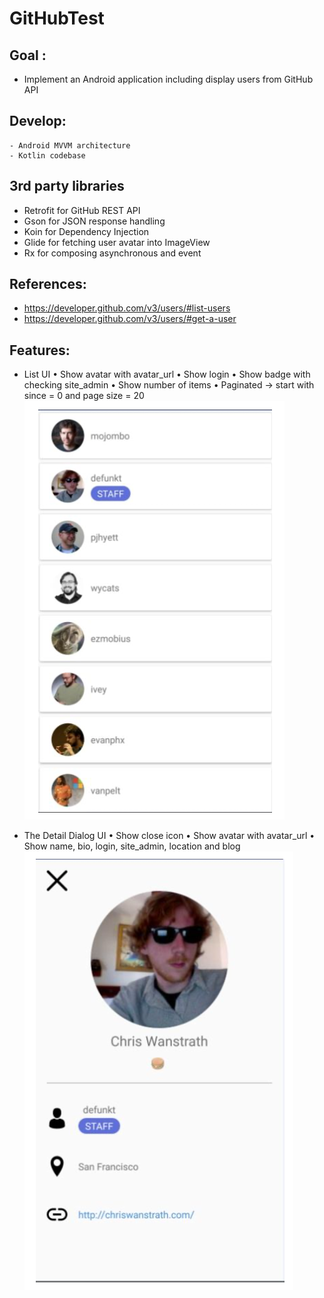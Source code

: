 # GitHubTest

## Goal :
 - Implement an Android application including display users from GitHub API

## Develop:
    - Android MVVM architecture
    - Kotlin codebase

## 3rd party libraries
 - Retrofit for GitHub REST API
 - Gson for JSON response handling
 - Koin for Dependency Injection
 - Glide for fetching user avatar into ImageView
 - Rx for composing asynchronous and event

## References:
 - https://developer.github.com/v3/users/#list-users
 - https://developer.github.com/v3/users/#get-a-user

## Features:
 - List UI
        • Show avatar with avatar_url
        • Show login
        • Show badge with checking site_admin
        • Show number of items
        • Paginated -> start with since = 0 and page size = 20
![](website/ui_user_list.png)

 - The Detail Dialog UI
        • Show close icon
        • Show avatar with avatar_url
        • Show name, bio, login, site_admin, location and blog
![](website/ui_user_detail.png)

